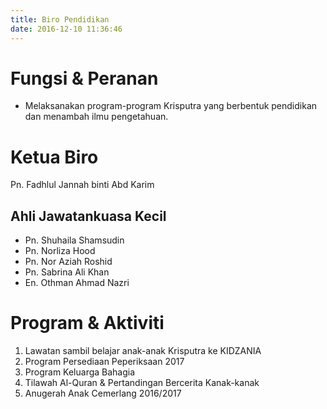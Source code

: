 ```yaml
---
title: Biro Pendidikan
date: 2016-12-10 11:36:46
---
```

# Fungsi & Peranan
* Melaksanakan program-program Krisputra yang berbentuk pendidikan dan menambah ilmu pengetahuan.

# Ketua Biro
Pn. Fadhlul Jannah binti Abd Karim
## Ahli Jawatankuasa Kecil
* Pn. Shuhaila Shamsudin
* Pn. Norliza Hood
* Pn. Nor Aziah Roshid
* Pn. Sabrina Ali Khan
* En. Othman Ahmad Nazri

# Program & Aktiviti
1. Lawatan sambil belajar anak-anak Krisputra ke KIDZANIA
2. Program Persediaan Peperiksaan 2017
3. Program Keluarga Bahagia
4. Tilawah Al-Quran & Pertandingan Bercerita Kanak-kanak
5. Anugerah Anak Cemerlang 2016/2017